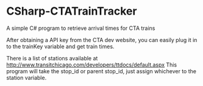 # CSharp-CTATrainTracker
A simple C# program to retrieve arrival times for CTA trains

After obtaining a API key from the CTA dev website, you can easily plug it in to the trainKey variable and get train times.

There is a list of stations available at http://www.transitchicago.com/developers/ttdocs/default.aspx
This program will take the stop_id or parent stop_id, just assign whichever to the station variable.


